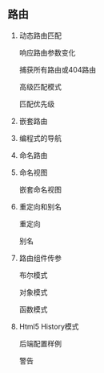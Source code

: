 ## 路由

1. 动态路由匹配

   响应路由参数变化

   捕获所有路由或404路由

   高级匹配模式

   匹配优先级

2. 嵌套路由

   

3. 编程式的导航

4. 命名路由

5. 命名视图

    嵌套命名视图

6. 重定向和别名

   重定向

   别名

7. 路由组件传参

   布尔模式

   对象模式

   函数模式

8. Html5 History模式

   后端配置样例

   警告







